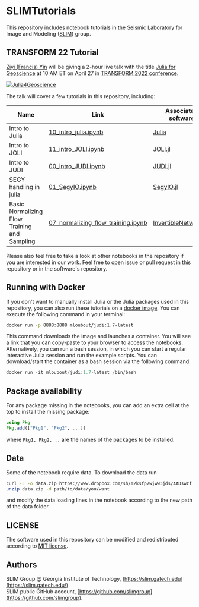 # SLIMTutorials

This repository includes notebook tutorials in the Seismic Laboratory for Image and Modeling ([SLIM](https://slim.gatech.edu/)) group.

## TRANSFORM 22 Tutorial

[Ziyi (Francis) Yin](https://slim.gatech.edu/people/ziyi-yin) will be giving a 2-hour live talk with the title [Julia for Geoscience](https://transform.softwareunderground.org/2022-julia-for-geoscience) at 10 AM ET on April 27 in [TRANSFORM 2022 conference](https://transform.softwareunderground.org/overview/sessions). 

[![Julia4Geoscience](https://img.youtube.com/vi/HyWfp3NzIbg/0.jpg)](https://www.youtube.com/watch?v=HyWfp3NzIbg)

The talk will cover a few tutorials in this repository, including:

| Name | Link | Associated software |
|-----------------------------------------------|------------------|-------------------|
| Intro to Julia | [10_intro_julia.ipynb](https://github.com/slimgroup/SLIMTutorials/blob/main/10_intro_julia.ipynb) | [Julia](https://julialang.org/) |
| Intro to JOLI | [11_intro_JOLI.ipynb](https://github.com/slimgroup/SLIMTutorials/blob/main/11_intro_JOLI.ipynb) | [JOLI.jl](https://github.com/slimgroup/JOLI.jl) |
| Intro to JUDI | [00_intro_JUDI.ipynb](https://github.com/slimgroup/SLIMTutorials/blob/main/00_intro_JUDI.ipynb) | [JUDI.jl](https://github.com/slimgroup/JUDI.jl) |
| SEGY handling in julia | [01_SegyIO.ipynb](https://github.com/slimgroup/SLIMTutorials/blob/main/01_SegyIO.ipynb) | [SegyIO.jl](https://github.com/slimgroup/SegyIO.jl) |
| Basic Normalizing Flow Training and Sampling | [07_normalizing_flow_training.ipynb](https://github.com/slimgroup/SLIMTutorials/blob/main/07_normalizing_flow_training.ipynb) | [InvertibleNetworks.jl](https://github.com/slimgroup/InvertibleNetworks.jl) |

Please also feel free to take a look at other notebooks in the repository if you are interested in our work. Feel free to open issue or pull request in this repository or in the software's repository.

## Running with Docker

If you don't want to manually install Julia or the Julia packages used in this repository, you can also run these tutorials on a [docker image](https://www.docker.com/). You can execute the following command in your terminal:

```bash
docker run -p 8888:8888 mloubout/judi:1.7-latest
```

This command downloads the image and launches a container. You will see a link that you can copy-paste to your browser to access the notebooks. Alternatively, you can run a bash session, in which you can start a regular interactive Julia session and run the example scripts. You can download/start the container as a bash session via the following command:

```julia
docker run -it mloubout/judi:1.7-latest /bin/bash
```

## Package availability

For any package missing in the notebooks, you can add an extra cell at the top to install the missing package:

```julia
using Pkg
Pkg.add(["Pkg1", "Pkg2", ...])
```

where `Pkg1, Pkg2, ..` are the names of the packages to be installed.

## Data

Some of the notebook require data. To download the data run
```bash
curl -L -o data.zip https://www.dropbox.com/sh/m2ksfp7wjww3jds/AADswzf_8ZdMiDW-nmrLNgJ0a
unzip data.zip -d path/to/data/you/want
```

and modify the data loading lines in the notebook according to the new path of the data folder.

## LICENSE

The software used in this repository can be modified and redistributed according to [MIT license](https://github.com/slimgroup/SLIMTutorials/blob/main/LICENSE).

## Authors

SLIM Group @ Georgia Institute of Technology, [https://slim.gatech.edu](https://slim.gatech.edu/)      
SLIM public GitHub account, [https://github.com/slimgroup](https://github.com/slimgroup).
